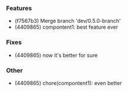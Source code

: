 ### Features

- (f7567b3) Merge branch 'dev/0.5.0-branch'
- (4409865) compontent1: best feature ever

### Fixes

- (4409865) now it's better for sure

### Other

- (4409865) chore(compontent1): even better
